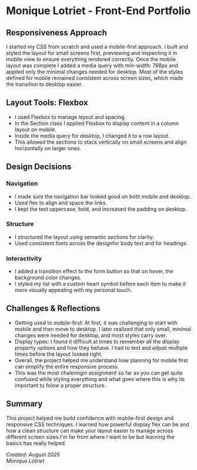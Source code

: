 # Monique Lotriet - Front-End Portfolio

## Responsiveness Approach
I started my CSS from scratch and used a mobile-first approach. I built and styled the layout for small screens first, previewing and inspecting it in mobile view to ensure everything rendered correctly. Once the mobile layout was complete I added a media query with min-width: 768px and applied only the minimal changes needed for desktop. Most of the styles defined for mobile remained consistent across screen sizes, which made the transition to desktop easier.

## Layout Tools: Flexbox
- I used Flexbox to manage layout and spacing.
- In the Section class I applied Flexbox to display content in a column layout on mobile.
- Inside the media query for desktop, I changed it to a row layout.
- This allowed the sections to stack vertically on small screens and align horizontally on larger ones.

## Design Decisions

### Navigation
- I made sure the navigation bar looked good on both mobile and desktop.
- Used flex to align and space the links.
- I kept the text uppercase, bold, and increased the padding on desktop.

### Structure
- I structured the layout using semantic sections for clarity.
- Used consistent fonts across the designfor body text and for headings.

### Interactivity
- I added a transition effect to the form button so that on hover, the background color changes.
- I  styled my list with a custom heart symbol before each item to make it more visually appealing with my personal touch.

## Challenges & Reflections
- Getting used to mobile-first: At first, it was challenging to start with mobile and then move to desktop. I later realized that only small, minimal changes were needed for desktop, and most styles carry over.
- Display types: I found it difficult at times to remember all the display property options and how they behave. I had to test and adjust multiple times before the layout looked right.
- Overall, the project helped me understand how planning for mobile first can simplify the entire responsive process.
- This was the most chalenngin assignment so far as you can get quite confused while styling everything and what goes where this is why its important to folow a proper structure. 

## Summary
This project helped me build confidence with mobile-first design and responsive CSS techniques. I learned how powerful display flex can be and how a clean structure can make your layout easier to manage across different screen sizes.I'm far from where I want to be but learning the basics has really helped. 

*Created: August 2025*  
*Monique Lotriet*
